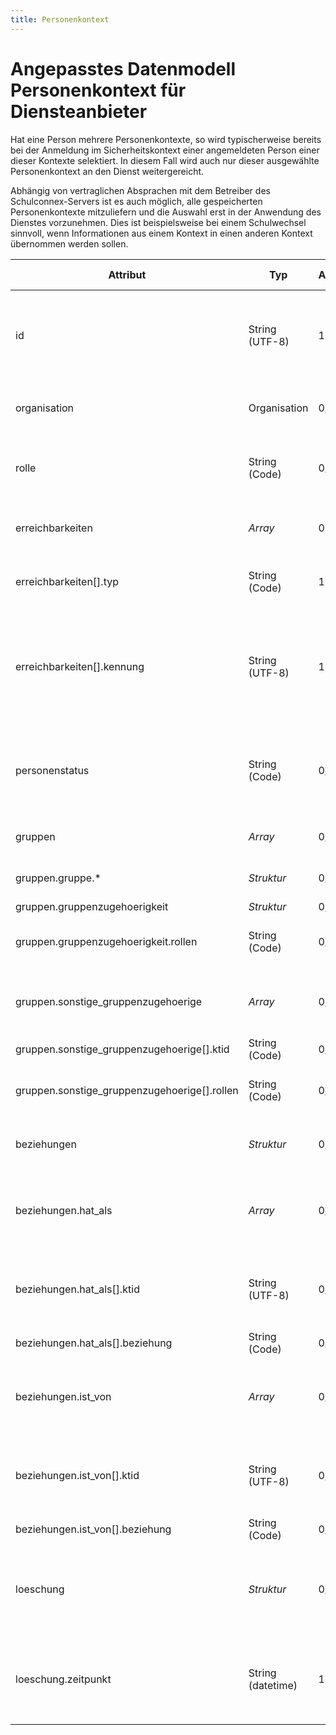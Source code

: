 ```yaml
---
title: Personenkontext
---
```


# Angepasstes Datenmodell Personenkontext für Diensteanbieter

Hat eine Person mehrere Personenkontexte, so wird typischerweise bereits bei der Anmeldung im
Sicherheitskontext einer angemeldeten Person einer dieser Kontexte selektiert. In diesem Fall
wird auch nur dieser ausgewählte Personenkontext an den Dienst weitergereicht.

Abhängig von vertraglichen Absprachen mit dem Betreiber des Schulconnex-Servers ist es auch möglich,
alle gespeicherten Personenkontexte mitzuliefern und die Auswahl erst in der Anwendung des Dienstes
vorzunehmen. Dies ist beispielsweise bei einem Schulwechsel sinnvoll, wenn Informationen
aus einem Kontext in einen anderen Kontext übernommen werden sollen.

Attribut | Typ | Anzahl | Freigabe erforderlich | Bemerkung
--- | --- | --- | --- | ---
id | String (UTF-8) | 1 | nein | ID des Personenkontexts. Wird vom Schulconnex-Server vergeben und ist eindeutig. Dieses Attribut ist unveränderbar (immutable).
organisation | Organisation | 0/1 | ja | Organisation (siehe Angepasstes Datenmodell *Organisation*).
rolle | String (Code) | 0/1 | ja | Rolle der Person innerhalb der Organisation. Referenz auf einen Code der Codeliste *Rolle*.
erreichbarkeiten | *Array* | 0..n | ja | Liste (Array) von Attributpaaren aus Erreichsbarkeitstyp und Kennung.
erreichbarkeiten[].typ | String (Code) | 1 | ja | Typ der Erreichbarkeit. Referenz auf Liste von Codes der Codeliste *Erreichbarkeitstyp*.
erreichbarkeiten[].kennung | String (UTF-8) | 1 | ja | Konkrete Angabe der zum Erreichen der Person oder Organisation notwendigen Information. Derzeit ist nur die Erreichbarkeit über  eine E-Mail- Adresse vorgesehen.
personenstatus | String (Code) | 0/1 | ja | Status, den eine Person in einer Organisation in Bezug auf eine bestimmte Rolle hat, Referenz auf einen Code der Codeliste *Personenstatus*.
gruppen | *Array* | 0/0..n | ja | Array aus Gruppen und dazugehörende Gruppenzugehörigkeiten.
gruppen.gruppe.* | *Struktur* | 0/1 | ja | Attribute einer einzelnen Gruppe entsprechend Datenmodell *Gruppe*.
gruppen.gruppenzugehoerigkeit | *Struktur* | 0/1 | ja |
gruppen.gruppenzugehoerigkeit.rollen | String (Code) | 0/1..n | ja | Rollen der Person innerhalb der Gruppe. Liste von Rollen nach Codeliste *Gruppenrolle*.
gruppen.sonstige_gruppenzugehoerige | *Array* | 0/0..n | ja | Liste (Array) von weiteren Zugehörigen zu der Gruppe, jeweils als Paare von Kontext-IDs ktid und Rollen.
gruppen.sonstige_gruppenzugehoerige[].ktid | String (Code) | 0/1 | ja | Pseudonymisierte ID des Personenkontexts.
gruppen.sonstige_gruppenzugehoerige[].rollen | String (Code) | 0/1..n | ja | Rollen der Person innerhalb der Gruppe. Liste von Rollen nach Codeliste *Gruppenrolle*.
beziehungen | *Struktur* | 0/0..1 | ja | Objekt mit zwei Attributen, den `hat_als` und `ist_von` Beziehungen.
beziehungen.hat_als | *Array* | 0/0..n | ja | Array der `hat_als` Beziehungen eines Personenkontextes. Jeder Eintrag enthält eine Personenkontext-ID und eine Beziehung.
beziehungen.hat_als[].ktid | String (UTF-8) | 0/1 | ja | Pseudonymisierte ID des Personenkontexts zu dem aus dem aktuellen Personenkontext eine `hat_als` Beziehung besteht.
beziehungen.hat_als[].beziehung | String (Code) | 0/1 | ja | Art der Beziehung aus Codeliste *Beziehungen*.
beziehungen.ist_von | *Array* | 0/0..n | ja | Array der `ist_von` Beziehungen eines Personenkontextes. Jeder Eintrag enthält eine Personenkontext-ID und eine Beziehung.
beziehungen.ist_von[].ktid | String (UTF-8) | 0/1 | ja | Pseudonymisierte ID des Personenkontexts zu dem aus dem aktuellen Personenkontext eine `ist_von` Beziehung besteht.
beziehungen.ist_von[].beziehung | String (Code) | 0/1 | ja | Art der Beziehung aus Codeliste *Beziehungen*.
loeschung | *Struktur* | 0/0..1 | nein| Aktuell gibt es zu Löschungen nur ein Attribut (Zeitpunkt), eventuell werden in späteren Versionen weitere Attribute hinzugefügt.
loeschung.zeitpunkt | String (datetime) | 1 | nein | Datum und Uhrzeit der Löschung des Personenkontexts. Das Format des Löschzeitpunktes ist `YYYY-MM-DD'T'hh:mm'Z'` als UTC-Zeitpunkt.

